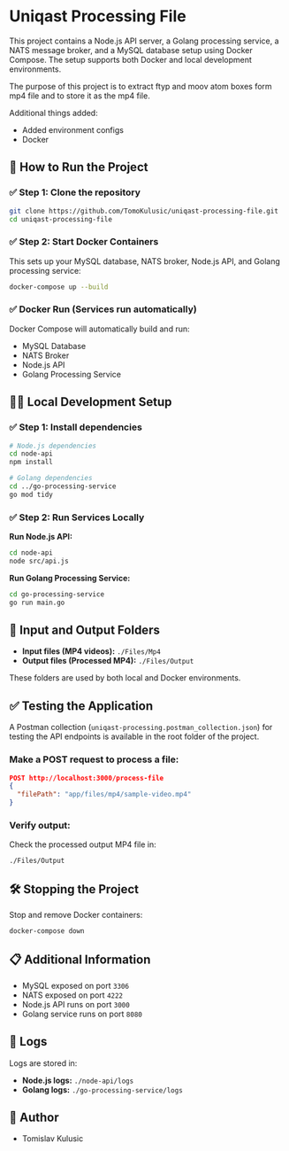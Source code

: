 # Uniqast Processing File

This project contains a Node.js API server, a Golang processing service, a NATS message broker, and a MySQL database setup using Docker Compose. The setup supports both Docker and local development environments.

The purpose of this project is to extract ftyp and moov atom boxes form mp4 file and to store it as the mp4 file.

Additional things added:
- Added environment configs
- Docker

## 🚀 How to Run the Project

### ✅ Step 1: Clone the repository

```bash
git clone https://github.com/TomoKulusic/uniqast-processing-file.git
cd uniqast-processing-file
```

### ✅ Step 2: Start Docker Containers

This sets up your MySQL database, NATS broker, Node.js API, and Golang processing service:

```bash
docker-compose up --build
```

### ✅ Docker Run (Services run automatically)

Docker Compose will automatically build and run:

- MySQL Database
- NATS Broker
- Node.js API
- Golang Processing Service

## 🧑‍💻 Local Development Setup

### ✅ Step 1: Install dependencies

```bash
# Node.js dependencies
cd node-api
npm install

# Golang dependencies
cd ../go-processing-service
go mod tidy
```

### ✅ Step 2: Run Services Locally

**Run Node.js API:**

```bash
cd node-api
node src/api.js
```

**Run Golang Processing Service:**

```bash
cd go-processing-service
go run main.go
```

## 📂 Input and Output Folders

- **Input files (MP4 videos):** `./Files/Mp4`
- **Output files (Processed MP4):** `./Files/Output`

These folders are used by both local and Docker environments.

## ✅ Testing the Application

A Postman collection (`uniqast-processing.postman_collection.json`) for testing the API endpoints is available in the root folder of the project.

### Make a POST request to process a file:

```json
POST http://localhost:3000/process-file
{
  "filePath": "app/files/mp4/sample-video.mp4"
}
```

### Verify output:

Check the processed output MP4 file in:

```
./Files/Output
```

## 🛠️ Stopping the Project

Stop and remove Docker containers:

```bash
docker-compose down
```

## 📋 Additional Information

- MySQL exposed on port `3306`
- NATS exposed on port `4222`
- Node.js API runs on port `3000`
- Golang service runs on port `8080`

## 📜 Logs

Logs are stored in:

- **Node.js logs:** `./node-api/logs`
- **Golang logs:** `./go-processing-service/logs`

## 📝 Author

- Tomislav Kulusic